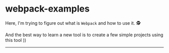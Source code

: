 # webpack-examples

Here, I'm trying to figure out what
is `Webpack` and how to use it. 🕵

And the best way to learn a new tool is
to create a few simple projects using this tool ))

---
